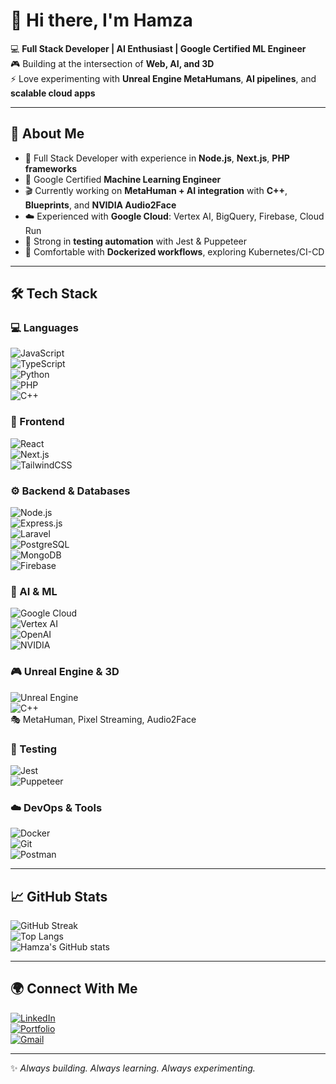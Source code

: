 # 👋 Hi there, I'm Hamza  

💻 **Full Stack Developer | AI Enthusiast | Google Certified ML Engineer**  
🎮 Building at the intersection of **Web, AI, and 3D**  
⚡ Love experimenting with **Unreal Engine MetaHumans**, **AI pipelines**, and **scalable cloud apps**  

---

## 🚀 About Me  
- 🔧 Full Stack Developer with experience in **Node.js**, **Next.js**, **PHP frameworks**  
- 🤖 Google Certified **Machine Learning Engineer**  
- 🎬 Currently working on **MetaHuman + AI integration** with **C++**, **Blueprints**, and **NVIDIA Audio2Face**  
- ☁️ Experienced with **Google Cloud**: Vertex AI, BigQuery, Firebase, Cloud Run  
- 🧪 Strong in **testing automation** with Jest & Puppeteer  
- 🐳 Comfortable with **Dockerized workflows**, exploring Kubernetes/CI-CD  

---

## 🛠️ Tech Stack  

### 💻 Languages  
![JavaScript](https://img.shields.io/badge/JavaScript-efd81d?logo=javascript&logoColor=black)  
![TypeScript](https://img.shields.io/badge/TypeScript-3178c6?logo=typescript&logoColor=white)  
![Python](https://img.shields.io/badge/Python-3776ab?logo=python&logoColor=white)  
![PHP](https://img.shields.io/badge/PHP-777bb4?logo=php&logoColor=white)  
![C++](https://img.shields.io/badge/C++-00599c?logo=cplusplus&logoColor=white)  

### 🎨 Frontend  
![React](https://img.shields.io/badge/React-61dafb?logo=react&logoColor=black)  
![Next.js](https://img.shields.io/badge/Next.js-000000?logo=nextdotjs&logoColor=white)  
![TailwindCSS](https://img.shields.io/badge/TailwindCSS-38bdf8?logo=tailwindcss&logoColor=white)  

### ⚙️ Backend & Databases  
![Node.js](https://img.shields.io/badge/Node.js-339933?logo=nodedotjs&logoColor=white)  
![Express.js](https://img.shields.io/badge/Express.js-000000?logo=express&logoColor=white)  
![Laravel](https://img.shields.io/badge/Laravel-ff2d20?logo=laravel&logoColor=white)  
![PostgreSQL](https://img.shields.io/badge/PostgreSQL-4169e1?logo=postgresql&logoColor=white)  
![MongoDB](https://img.shields.io/badge/MongoDB-47a248?logo=mongodb&logoColor=white)  
![Firebase](https://img.shields.io/badge/Firebase-ffca28?logo=firebase&logoColor=black)  

### 🤖 AI & ML  
![Google Cloud](https://img.shields.io/badge/Google%20Cloud-4285f4?logo=googlecloud&logoColor=white)  
![Vertex AI](https://img.shields.io/badge/Vertex%20AI-1a73e8?logo=googlecloud&logoColor=white)  
![OpenAI](https://img.shields.io/badge/OpenAI-412991?logo=openai&logoColor=white)  
![NVIDIA](https://img.shields.io/badge/NVIDIA-76b900?logo=nvidia&logoColor=white)  

### 🎮 Unreal Engine & 3D  
![Unreal Engine](https://img.shields.io/badge/Unreal%20Engine-0e1128?logo=unrealengine&logoColor=white)  
![C++](https://img.shields.io/badge/C++-00599c?logo=cplusplus&logoColor=white)  
🎭 MetaHuman, Pixel Streaming, Audio2Face  

### 🧪 Testing  
![Jest](https://img.shields.io/badge/Jest-C21325?logo=jest&logoColor=white)  
![Puppeteer](https://img.shields.io/badge/Puppeteer-40b5a4?logo=puppeteer&logoColor=white)  

### ☁️ DevOps & Tools  
![Docker](https://img.shields.io/badge/Docker-2496ed?logo=docker&logoColor=white)  
![Git](https://img.shields.io/badge/Git-F05032?logo=git&logoColor=white)  
![Postman](https://img.shields.io/badge/Postman-ff6c37?logo=postman&logoColor=white)  

---

## 📈 GitHub Stats  

![GitHub Streak](https://streak-stats.demolab.com?user=YOUR_USERNAME&theme=tokyonight&hide_border=true)  
![Top Langs](https://github-readme-stats.vercel.app/api/top-langs/?username=YOUR_USERNAME&layout=compact&theme=tokyonight)  
![Hamza's GitHub stats](https://github-readme-stats.vercel.app/api?username=YOUR_USERNAME&show_icons=true&theme=tokyonight)  

---

## 🌍 Connect With Me  

[![LinkedIn](https://img.shields.io/badge/LinkedIn-0a66c2?logo=linkedin&logoColor=white)](https://linkedin.com/in/YOUR_LINKEDIN)  
[![Portfolio](https://img.shields.io/badge/Portfolio-000000?logo=vercel&logoColor=white)](https://yourwebsite.com)  
[![Gmail](https://img.shields.io/badge/Email-D14836?logo=gmail&logoColor=white)](mailto:your.email@gmail.com)  

---
✨ *Always building. Always learning. Always experimenting.*  
